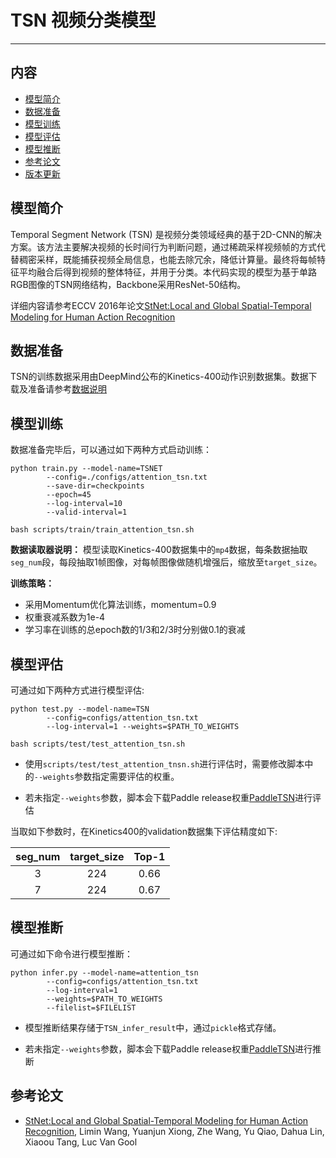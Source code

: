 # TSN 视频分类模型

---
## 内容

- [模型简介](#模型简介)
- [数据准备](#数据准备)
- [模型训练](#模型训练)
- [模型评估](#模型评估)
- [模型推断](#模型推断)
- [参考论文](#参考论文)
- [版本更新](#版本更新)


## 模型简介

Temporal Segment Network (TSN) 是视频分类领域经典的基于2D-CNN的解决方案。该方法主要解决视频的长时间行为判断问题，通过稀疏采样视频帧的方式代替稠密采样，既能捕获视频全局信息，也能去除冗余，降低计算量。最终将每帧特征平均融合后得到视频的整体特征，并用于分类。本代码实现的模型为基于单路RGB图像的TSN网络结构，Backbone采用ResNet-50结构。

详细内容请参考ECCV 2016年论文[StNet:Local and Global Spatial-Temporal Modeling for Human Action Recognition](https://arxiv.org/abs/1608.00859)

## 数据准备

TSN的训练数据采用由DeepMind公布的Kinetics-400动作识别数据集。数据下载及准备请参考[数据说明](../../dataset/README.md)

## 模型训练

数据准备完毕后，可以通过如下两种方式启动训练：

    python train.py --model-name=TSNET
            --config=./configs/attention_tsn.txt
            --save-dir=checkpoints 
            --epoch=45
            --log-interval=10 
            --valid-interval=1

    bash scripts/train/train_attention_tsn.sh

**数据读取器说明：** 模型读取Kinetics-400数据集中的`mp4`数据，每条数据抽取`seg_num`段，每段抽取1帧图像，对每帧图像做随机增强后，缩放至`target_size`。

**训练策略：**

*  采用Momentum优化算法训练，momentum=0.9
*  权重衰减系数为1e-4
*  学习率在训练的总epoch数的1/3和2/3时分别做0.1的衰减

## 模型评估

可通过如下两种方式进行模型评估:

    python test.py --model-name=TSN
            --config=configs/attention_tsn.txt
            --log-interval=1 --weights=$PATH_TO_WEIGHTS

    bash scripts/test/test_attention_tsn.sh

- 使用`scripts/test/test_attention_tnsn.sh`进行评估时，需要修改脚本中的`--weights`参数指定需要评估的权重。

- 若未指定`--weights`参数，脚本会下载Paddle release权重[PaddleTSN](https://paddlemodels.bj.bcebos.com/video_classification/attention_tsn_kinetics.tar.gz)进行评估

当取如下参数时，在Kinetics400的validation数据集下评估精度如下:

| seg\_num | target\_size | Top-1 |
| :------: | :----------: | :----: |
| 3 | 224 | 0.66 |
| 7 | 224 | 0.67 |

## 模型推断

可通过如下命令进行模型推断：

    python infer.py --model-name=attention_tsn
            --config=configs/attention_tsn.txt
            --log-interval=1 
            --weights=$PATH_TO_WEIGHTS 
            --filelist=$FILELIST

- 模型推断结果存储于`TSN_infer_result`中，通过`pickle`格式存储。

- 若未指定`--weights`参数，脚本会下载Paddle release权重[PaddleTSN](https://paddlemodels.bj.bcebos.com/video_classification/attention_tsn_kinetics.tar.gz)进行推断

## 参考论文

- [StNet:Local and Global Spatial-Temporal Modeling for Human Action Recognition](https://arxiv.org/abs/1608.00859), Limin Wang, Yuanjun Xiong, Zhe Wang, Yu Qiao, Dahua Lin, Xiaoou Tang, Luc Van Gool

